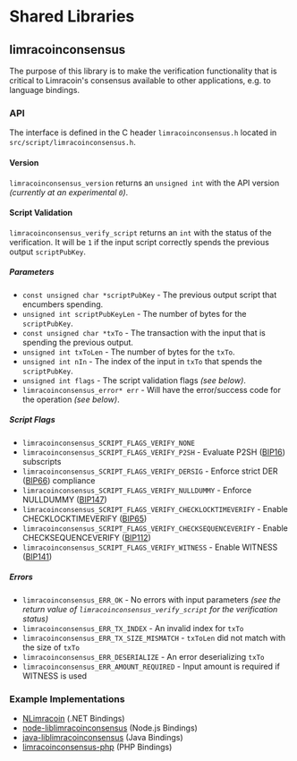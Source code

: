Shared Libraries
================

## limracoinconsensus

The purpose of this library is to make the verification functionality that is critical to Limracoin's consensus available to other applications, e.g. to language bindings.

### API

The interface is defined in the C header `limracoinconsensus.h` located in  `src/script/limracoinconsensus.h`.

#### Version

`limracoinconsensus_version` returns an `unsigned int` with the API version *(currently at an experimental `0`)*.

#### Script Validation

`limracoinconsensus_verify_script` returns an `int` with the status of the verification. It will be `1` if the input script correctly spends the previous output `scriptPubKey`.

##### Parameters
- `const unsigned char *scriptPubKey` - The previous output script that encumbers spending.
- `unsigned int scriptPubKeyLen` - The number of bytes for the `scriptPubKey`.
- `const unsigned char *txTo` - The transaction with the input that is spending the previous output.
- `unsigned int txToLen` - The number of bytes for the `txTo`.
- `unsigned int nIn` - The index of the input in `txTo` that spends the `scriptPubKey`.
- `unsigned int flags` - The script validation flags *(see below)*.
- `limracoinconsensus_error* err` - Will have the error/success code for the operation *(see below)*.

##### Script Flags
- `limracoinconsensus_SCRIPT_FLAGS_VERIFY_NONE`
- `limracoinconsensus_SCRIPT_FLAGS_VERIFY_P2SH` - Evaluate P2SH ([BIP16](https://github.com/limracoin/bips/blob/master/bip-0016.mediawiki)) subscripts
- `limracoinconsensus_SCRIPT_FLAGS_VERIFY_DERSIG` - Enforce strict DER ([BIP66](https://github.com/limracoin/bips/blob/master/bip-0066.mediawiki)) compliance
- `limracoinconsensus_SCRIPT_FLAGS_VERIFY_NULLDUMMY` - Enforce NULLDUMMY ([BIP147](https://github.com/limracoin/bips/blob/master/bip-0147.mediawiki))
- `limracoinconsensus_SCRIPT_FLAGS_VERIFY_CHECKLOCKTIMEVERIFY` - Enable CHECKLOCKTIMEVERIFY ([BIP65](https://github.com/limracoin/bips/blob/master/bip-0065.mediawiki))
- `limracoinconsensus_SCRIPT_FLAGS_VERIFY_CHECKSEQUENCEVERIFY` - Enable CHECKSEQUENCEVERIFY ([BIP112](https://github.com/limracoin/bips/blob/master/bip-0112.mediawiki))
- `limracoinconsensus_SCRIPT_FLAGS_VERIFY_WITNESS` - Enable WITNESS ([BIP141](https://github.com/limracoin/bips/blob/master/bip-0141.mediawiki))

##### Errors
- `limracoinconsensus_ERR_OK` - No errors with input parameters *(see the return value of `limracoinconsensus_verify_script` for the verification status)*
- `limracoinconsensus_ERR_TX_INDEX` - An invalid index for `txTo`
- `limracoinconsensus_ERR_TX_SIZE_MISMATCH` - `txToLen` did not match with the size of `txTo`
- `limracoinconsensus_ERR_DESERIALIZE` - An error deserializing `txTo`
- `limracoinconsensus_ERR_AMOUNT_REQUIRED` - Input amount is required if WITNESS is used

### Example Implementations
- [NLimracoin](https://github.com/NicolasDorier/NLimracoin/blob/master/NLimracoin/Script.cs#L814) (.NET Bindings)
- [node-liblimracoinconsensus](https://github.com/bitpay/node-liblimracoinconsensus) (Node.js Bindings)
- [java-liblimracoinconsensus](https://github.com/dexX7/java-liblimracoinconsensus) (Java Bindings)
- [limracoinconsensus-php](https://github.com/Bit-Wasp/limracoinconsensus-php) (PHP Bindings)

